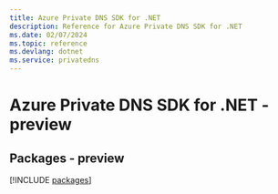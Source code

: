 ```yaml
---
title: Azure Private DNS SDK for .NET
description: Reference for Azure Private DNS SDK for .NET
ms.date: 02/07/2024
ms.topic: reference
ms.devlang: dotnet
ms.service: privatedns
---
```

# Azure Private DNS SDK for .NET - preview
## Packages - preview
[!INCLUDE [packages](private-dns-index.md)]